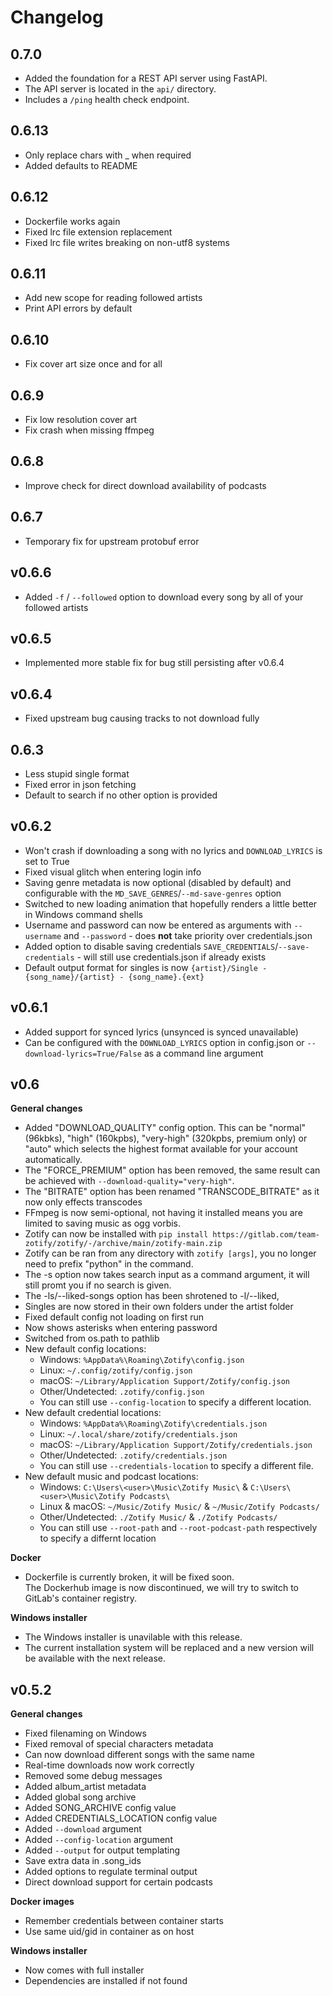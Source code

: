 # Changelog

## 0.7.0

- Added the foundation for a REST API server using FastAPI.
- The API server is located in the `api/` directory.
- Includes a `/ping` health check endpoint.

## 0.6.13

- Only replace chars with _ when required
- Added defaults to README

## 0.6.12

- Dockerfile works again
- Fixed lrc file extension replacement
- Fixed lrc file writes breaking on non-utf8 systems

## 0.6.11

- Add new scope for reading followed artists
- Print API errors by default

## 0.6.10

- Fix cover art size once and for all

## 0.6.9

- Fix low resolution cover art
- Fix crash when missing ffmpeg

## 0.6.8

- Improve check for direct download availability of podcasts

## 0.6.7

- Temporary fix for upstream protobuf error

## v0.6.6

- Added `-f` / `--followed` option to download every song by all of your followed artists

## v0.6.5

- Implemented more stable fix for bug still persisting after v0.6.4

## v0.6.4

- Fixed upstream bug causing tracks to not download fully

## 0.6.3

- Less stupid single format
- Fixed error in json fetching
- Default to search if no other option is provided

## v0.6.2

- Won't crash if downloading a song with no lyrics and `DOWNLOAD_LYRICS` is set to True
- Fixed visual glitch when entering login info
- Saving genre metadata is now optional (disabled by default) and configurable with the `MD_SAVE_GENRES`/`--md-save-genres` option
- Switched to new loading animation that hopefully renders a little better in Windows command shells
- Username and password can now be entered as arguments with `--username` and `--password` - does **not** take priority over credentials.json
- Added option to disable saving credentials `SAVE_CREDENTIALS`/`--save-credentials` - will still use credentials.json if already exists
- Default output format for singles is now `{artist}/Single - {song_name}/{artist} - {song_name}.{ext}`

## v0.6.1

- Added support for synced lyrics (unsynced is synced unavailable)
- Can be configured with the `DOWNLOAD_LYRICS` option in config.json or `--download-lyrics=True/False` as a command line argument

## v0.6

**General changes**

- Added "DOWNLOAD_QUALITY" config option. This can be "normal" (96kbks), "high" (160kpbs), "very-high" (320kpbs, premium only) or "auto" which selects the highest format available for your account automatically.
- The "FORCE_PREMIUM" option has been removed, the same result can be achieved with `--download-quality="very-high"`.
- The "BITRATE" option has been renamed "TRANSCODE_BITRATE" as it now only effects transcodes
- FFmpeg is now semi-optional, not having it installed means you are limited to saving music as ogg vorbis.
- Zotify can now be installed with `pip install https://gitlab.com/team-zotify/zotify/-/archive/main/zotify-main.zip`
- Zotify can be ran from any directory with `zotify [args]`, you no longer need to prefix "python" in the command.
- The -s option now takes search input as a command argument, it will still promt you if no search is given.
- The -ls/--liked-songs option has been shrotened to -l/--liked,
- Singles are now stored in their own folders under the artist folder
- Fixed default config not loading on first run
- Now shows asterisks when entering password
- Switched from os.path to pathlib
- New default config locations:
  - Windows: `%AppData%\Roaming\Zotify\config.json`
  - Linux: `~/.config/zotify/config.json`
  - macOS: `~/Library/Application Support/Zotify/config.json`
  - Other/Undetected: `.zotify/config.json`
  - You can still use `--config-location` to specify a different location.
- New default credential locations:
  - Windows: `%AppData%\Roaming\Zotify\credentials.json`
  - Linux: `~/.local/share/zotify/credentials.json`
  - macOS: `~/Library/Application Support/Zotify/credentials.json`
  - Other/Undetected: `.zotify/credentials.json`
  - You can still use `--credentials-location` to specify a different file.
- New default music and podcast locations:
  - Windows: `C:\Users\<user>\Music\Zotify Music\` & `C:\Users\<user>\Music\Zotify Podcasts\`
  - Linux & macOS: `~/Music/Zotify Music/` & `~/Music/Zotify Podcasts/`
  - Other/Undetected: `./Zotify Music/` & `./Zotify Podcasts/`
  - You can still use `--root-path` and `--root-podcast-path` respectively to specify a differnt location

**Docker**

- Dockerfile is currently broken, it will be fixed soon. \
The Dockerhub image is now discontinued, we will try to switch to GitLab's container registry.

**Windows installer**

- The Windows installer is unavilable with this release.
- The current installation system will be replaced and a new version will be available with the next release.

## v0.5.2

**General changes**

- Fixed filenaming on Windows
- Fixed removal of special characters metadata
- Can now download different songs with the same name
- Real-time downloads now work correctly
- Removed some debug messages
- Added album_artist metadata
- Added global song archive
- Added SONG_ARCHIVE config value
- Added CREDENTIALS_LOCATION config value
- Added `--download` argument
- Added `--config-location` argument
- Added `--output` for output templating
- Save extra data in .song_ids
- Added options to regulate terminal output
- Direct download support for certain podcasts  
  
**Docker images**

- Remember credentials between container starts
- Use same uid/gid in container as on host  
  
**Windows installer**

- Now comes with full installer
- Dependencies are installed if not found
